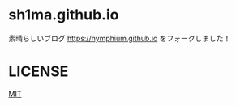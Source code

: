 # sh1ma.github.io
素晴らしいブログ https://nymphium.github.io をフォークしました！

# LICENSE
[MIT](http://opensource.org/licenses/MIT)

